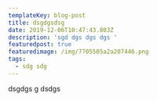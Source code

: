 ```yaml
---
templateKey: blog-post
title: dsgdgsdsg
date: 2019-12-06T10:47:43.803Z
description: 'sgd dgs dgs dgs '
featuredpost: true
featuredimage: /img/7705505a2a207446.png
tags:
  - sdg sdg
---
```

 dsgdgs g dsdgs
